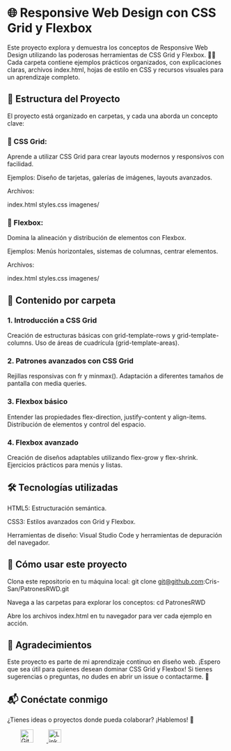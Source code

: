 # 🌐 Responsive Web Design con CSS Grid y Flexbox

Este proyecto explora y demuestra los conceptos de Responsive Web Design utilizando las poderosas herramientas de CSS Grid y Flexbox. 📐✨
Cada carpeta contiene ejemplos prácticos organizados, con explicaciones claras, archivos index.html, hojas de estilo en CSS y recursos visuales para un aprendizaje completo.

## 📁 Estructura del Proyecto

El proyecto está organizado en carpetas, y cada una aborda un concepto clave:

### 📂 CSS Grid:
Aprende a utilizar CSS Grid para crear layouts modernos y responsivos con facilidad.

Ejemplos: Diseño de tarjetas, galerías de imágenes, layouts avanzados.

Archivos:

index.html
styles.css
imagenes/

### 📂 Flexbox:
Domina la alineación y distribución de elementos con Flexbox.

Ejemplos: Menús horizontales, sistemas de columnas, centrar elementos.

Archivos:

index.html
styles.css
imagenes/

## 📜 Contenido por carpeta

### 1. Introducción a CSS Grid
Creación de estructuras básicas con grid-template-rows y grid-template-columns.
Uso de áreas de cuadrícula (grid-template-areas).
### 2. Patrones avanzados con CSS Grid
Rejillas responsivas con fr y minmax().
Adaptación a diferentes tamaños de pantalla con media queries.
### 3. Flexbox básico
Entender las propiedades flex-direction, justify-content y align-items.
Distribución de elementos y control del espacio.
### 4. Flexbox avanzado
Creación de diseños adaptables utilizando flex-grow y flex-shrink.
Ejercicios prácticos para menús y listas.

## 🛠️ Tecnologías utilizadas

HTML5: Estructuración semántica.

CSS3: Estilos avanzados con Grid y Flexbox.

Herramientas de diseño: Visual Studio Code y herramientas de depuración del navegador.

## 🚀 Cómo usar este proyecto
Clona este repositorio en tu máquina local:
git clone git@github.com:Cris-San/PatronesRWD.git

Navega a las carpetas para explorar los conceptos:
cd PatronesRWD

Abre los archivos index.html en tu navegador para ver cada ejemplo en acción.

## 🙌 Agradecimientos

Este proyecto es parte de mi aprendizaje continuo en diseño web. ¡Espero que sea útil para quienes desean dominar CSS Grid y Flexbox! Si tienes sugerencias o preguntas, no dudes en abrir un issue o contactarme. 🌟

## 📬 Conéctate conmigo
¿Tienes ideas o proyectos donde pueda colaborar? ¡Hablemos! 💬

<a href="https://github.com/Cris-San" target="_blank" style="margin-left: 30px;">
  <img src="https://cdn-icons-png.flaticon.com/512/733/733553.png" alt="GitHub" width="30" height="30" style="margin-right: 30px;">
</a>

<a href="https://www.linkedin.com/in/yubercristiansanchezospina/" target="_blank">
  <img src="https://cdn-icons-png.flaticon.com/512/174/174857.png" alt="LinkedIn" width="30" height="30" style="margin-right: 15px;">
</a>






